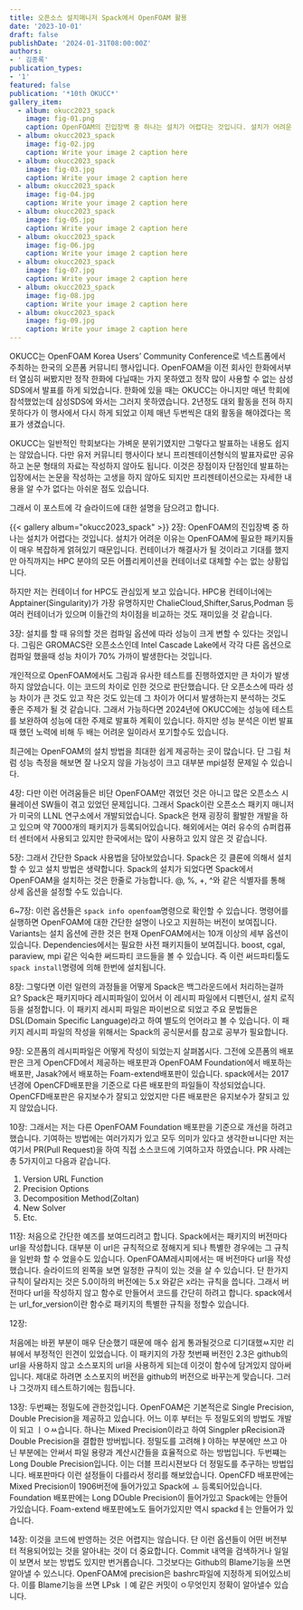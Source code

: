 ```yaml
---
title: 오픈소스 설치매니저 Spack에서 OpenFOAM 활용
date: '2023-10-01'
draft: false
publishDate: '2024-01-31T08:00:00Z'
authors:
- ' 김종록'
publication_types:
- '1'
featured: false
publication: '*10th OKUCC*'
gallery_item:
  - album: okucc2023_spack
    image: fig-01.png
    caption: OpenFOAM의 진입장벽 중 하나는 설치가 어렵다는 것입니다. 설치가 어려운 이유는 OpenFOAM에 필요한 패키지들이 매우 복잡하게 얽혀있기 때문입니다.  컨테이너가 해결사가 될 것이라고 기대를 했지만 아직까지는 HPC 분야의 모든 어플리케이션을 컨테이너로 대체할 수는 없는 상황입니다.
  - album: okucc2023_spack
    image: fig-02.jpg
    caption: Write your image 2 caption here
  - album: okucc2023_spack
    image: fig-03.jpg
    caption: Write your image 2 caption here
  - album: okucc2023_spack
    image: fig-04.jpg
    caption: Write your image 2 caption here
  - album: okucc2023_spack
    image: fig-05.jpg
    caption: Write your image 2 caption here
  - album: okucc2023_spack
    image: fig-06.jpg
    caption: Write your image 2 caption here
  - album: okucc2023_spack
    image: fig-07.jpg
    caption: Write your image 2 caption here
  - album: okucc2023_spack
    image: fig-08.jpg
    caption: Write your image 2 caption here
  - album: okucc2023_spack
    image: fig-09.jpg
    caption: Write your image 2 caption here
---
```

OKUCC는 OpenFOAM Korea Users’ Community Conference로 넥스트폼에서 주최하는 한국의 오픈폼 커뮤니티 행사입니다.
OpenFOAM을 이전 회사인 한화에서부터 열심히 써봤지만 정작 한화에 다닐때는 가지 못하였고 정작 많이 사용할 수 없는 삼성 SDS에서 발표를 하게 되었습니다.
한화에 있을 때는 OKUCC는 아니지만 매년 학회에 참석했었는데 삼성SDS에 와서는 그러지 못하였습니다.
2년정도 대외 활동을 전혀 하지 못하다가 이 행사에서 다시 하게 되었고 이제 매년 두번씩은 대외 활동을 해야겠다는 목표가 생겼습니다.

OKUCC는 일반적인 학회보다는 가벼운 분위기였지만 그렇다고 발표하는 내용도 쉽지는 않았습니다.
다만 유저 커뮤니티 행사이다 보니 프리젠테이션형식의 발표자료만 공유하고 논문 형태의 자료는 작성하지 않아도 됩니다.
이것은 장점이자 단점인데 발표하는 입장에서는 논문을 작성하는 고생을 하지 않아도 되지만 프리젠테이션으로는 자세한 내용을 알 수가 없다는 아쉬운 점도 있습니다.

그래서 이 포스트에 각 슬라이드에 대한 설명을 담으려고 합니다.

{{< gallery album="okucc2023_spack" >}}
2장: OpenFOAM의 진입장벽 중 하나는 설치가 어렵다는 것입니다. 설치가 어려운 이유는 OpenFOAM에 필요한 패키지들이 매우 복잡하게 얽혀있기 때문입니다.
컨테이너가 해결사가 될 것이라고 기대를 했지만 아직까지는 HPC 분야의 모든 어플리케이션을 컨테이너로 대체할 수는 없는 상황입니다.

하지만 저는 컨테이너 for HPC도 관심있게 보고 있습니다. 
HPC용 컨테이너에는 Apptainer(Singularity)가 가장 유명하지만 ChalieCloud,Shifter,Sarus,Podman 등 여러 컨테이너가 있으며 이들간의 차이점을 비교하는 것도 재미있을 것 같습니다.

3장: 설치를 할 때 유의할 것은 컴파일 옵션에 따라 성능이 크게 변할 수 있다는 것입니다.
그림은 GROMACS란 오픈소스인데 Intel Cascade Lake에서 각각 다른 옵션으로 컴파일 했을때 성능 차이가 70% 가까이 발생한다는 것입니다.


개인적으로 OpenFOAM에서도 그림과 유사한 테스트를 진행하였지만 큰 차이가 발생하지 않았습니다. 이는 코드의 차이로 인한 것으로 판단했습니다.
단 오픈소스에 따라 성능 차이가 큰 것도 있고 작은 것도 있는데 그 차이가 어디서 발생하는지 분석하는 것도 좋은 주제가 될 것 같습니다. 
그래서 가능하다면 2024년에 OKUCC에는 성능에 테스트를 보완하여 성능에 대한 주제로 발표하 계획이 있습니다.
하지만 성능 분석은 이번 발표 때 했던 노력에 비해 두 배는 어려운 일이라서 포기할수도 있습니다.

최근에는 OpenFOAM의 설치 방법을 최대한 쉽게 제공하는 곳이 많습니다.
단 그림 처럼 성능 측정을 해보면 잘 나오지 않을 가능성이 크고 대부분 mpi설정 문제일 수 있습니다.

4장: 다만 이런 어려움들은 비단 OpenFOAM만 겪었던 것은 아니고 많은 오픈소스 시뮬레이션 SW들이 겪고 있었던 문제입니다.
그래서 Spack이란 오픈소스 패키지 매니저가 미국의 LLNL 연구소에서 개발되었습니다.
Spack은 현재 굉장히 활발한 개발을 하고 있으며 약 7000개의 패키지가 등록되어있습니다.
해외에서는 여러 유수의 슈퍼컴퓨터 센터에서 사용되고 있지만 한국에서는 많이 사용하고 있지 않은 것 같습니다.


5장: 그래서 간단한 Spack 사용법을 담아보았습니다.
Spack은 깃 클론에 의해서 설치할 수 있고 설치 방법은 생략합니다.
Spack의 설치가 되었다면 Spack에서 OpenFOAM을 설치하는 것은 한줄로 가능합니다. 
@, %, +, ^와 같은 식별자를 통해 상세 옵션을 설정할 수도 있습니다.

6~7장: 이런 옵션들은 `spack info openfoam`명령으로 확인할 수 있습니다.
명령어를 실행하면 OpenFOAM에 대한 간단한 설명이 나오고 지원하는 버전이 보여집니다.
Variants는 설치 옵션에 관한 것은 현재 OpenFOAM에서는 10개 이상의 세부 옵션이 있습니다.
Dependencies에서는 필요한 사전 패키지들이 보여집니다. boost, cgal, paraview, mpi 같은 익숙한 써드파티 코드들을 볼 수 있습니다.
즉 이런 써드파티툴도 `spack install`명령에 의해 한번에 설치됩니다.

8장: 그렇다면 이런 일련의 과정들을 어떻게 Spack은 백그라운드에서 처리하는걸까요?
Spack은 패키지마다 레시피파일이 있어서 이 레시피 파일에서 디펜던시, 설치 로직등을 설정합니다.
이 패키지 레시피 파일은 파이썬으로 되었고 주요 문법들은 DSL(Domain Specific Language)라고 하여 별도의 언어라고 볼 수 있습니다.
이 패키지 레시피 파일의 작성을 위해서는 Spack의 공식문서를 참고로 공부가 필요합니다.


9장: 오픈폼의 레시피파일은 어떻게 작성이 되었는지 살펴봅시다.
그전에 오픈폼의 배포판은 크게 OpenCFD에서 제공하는 배포판과 OpenFOAM Foundation에서 배포하는 배포판, Jasak?에서 배포하는 Foam-extend배포판이 있습니다.
spack에서는 2017년경에 OpenCFD배포판을 기준으로 다른 배포판의 파일들이 작성되었습니다.
OpenCFD배포판은 유지보수가 잘되고 있었지만 다른 배포판은 유지보수가 잘되고 있지 않았습니다.


10장: 그래서는 저는 다른 OpenFOAM Foundation 배포판을 기준으로 개선을 하려고 했습니다.
기여하는 방법에는 여러가지가 있고 모두 의미가 있다고 생각한ㅂ니다만 저는 여기서 PR(Pull Request)을 하여 직접 소스코드에 기여하고자 하였습니다.
PR 사례는 총 5가지이고 다음과 같습니다.
1. Version URL Function
2. Precision Options
3. Decomposition Method(Zoltan)
4. New Solver
5. Etc.

11장: 처음으로 간단한 예즈를 보여드리려고 합니다.
Spack에서는 패키지의 버전마다 url을 작성합니다. 대부분 이 url은 규칙적으로 정해지게 되나 특별한 경우에는 그 규칙을 일반화 할 수 었을수도 있습니다.
OpenFOAM레시피에서는 매 버전마다 url을 작성했습니다.
슬라이드의 왼쪽을 보면 일정한 규칙이 있는 것을 살 수 있습니다.
단 한가지 규칙이 달라지는 것은 5.0이하의 버전에는 5.x 와같은 x라는 규칙을 씁니다. 
그래서 버전마다 url을 작성하지 않고 함수로 만들어서 코드를 간단히 하려고 합니다.
spack에서는 url_for_version이란 함수로 패키지의 특별한 규칙을 정할수 있습니다.

12장: 

처음에는 바뀐 부분이 매우 단순했기 때문에 매수 쉽게 통과될것으로 디기대했ㅆ지만 리뷰에서 부정적인 읜견이 있었습니다.
이 패키지의 가장 첫번째 버전인 2.3은 github의 url을 사용하지 않고 소스포지의 url을 사용하게 되는데 이것이 함수에 담겨있지 않아써입니다.
제대로 하려면 소스포지의 버전을 github의 버전으로 바꾸는게 맞습니다.
그러나 그것까지 테스트하기에는 힘듭니다.

13장:
두번째는 정밀도에 관한것입니다. OpenFOAM은 기본적은로 Single Precision, Double Precision을 제공하고 있습니다.
어느 이후 부터는 두 정밀도외의 방법도 개발이 되고 ㅣㅇㅆ습니다. 
하나는 Mixed Precision이라고 하여 Singpler pRecision과 Double Precision을 결합한 방버빕니다.
정밀도를 고려해ㅑ야하는 부분에만 쓰고 아닌 부분에는 안써서 파일 용량과 계산시간들을 효율적으로 하는 방법입니다.
두번쨰는 Long Double Precision입니다. 이는 더블 프리시젼보다 더 정밀도를 추구하는 방법입니다.
배포판마다 이런 설정들이 다를라서 정리를 해보았습니다.
OpenCFD 배포판에는 Mixed Precision이 1906버전에 들어가있고 Spack에 ㅗ 등록되어있습니다.
Foundation 배포판에는 Long DOuble Precision이 들어가있고 Spack에는 안들어가있습니다.
Foam-extend 배포판에노도 들어가있지만 역시 spackdㅔ는 안들어가 있습니다.

14장:
이것을 코드에 반영하는 것은 어렵지는 않습니다. 
단 이런 옵션들이 어떤 버전부터 적용되어있는 것을 알아내는 것이 더 중요합니다.
Commit 내역을 검색하거나 일일이 보면서 보는 방법도 있지만 번거롭습니다.
그것보다는 Github의 Blame기능을 쓰면 알아낼 수 있스니다.
OpenFOAM에 precision은 bashrc파일에 지정하게 되어있스비다. 
이를 Blame기능을 쓰면 LPsk ㅣ예 같은 커밋이 ㅇ무엇인지 정확이 알아낼수 있습니다.

